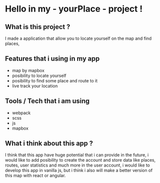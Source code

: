 # Hello in my - yourPlace - project !

## What is this project ?

I made a application that allow you to locate yourself on the map and find places,

## Features that i using in my app 
- map by mapbox 
- posibility to locate yourself
- posibility to find some place and route to it
- live track your location

## Tools / Tech that i am using 
- webpack
- scss 
- js
- mapbox

## What i think about this app ?

I think that this app have huge potential that i can 
provide in the future, i would like to add posibility to create
the account and store data like places, routes, user statistics and much more in
the user account, i would like to develop this app in vanilla js, but i think i
also will make a better version of this map with react or angular.
